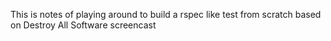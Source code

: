 This is notes of playing around to build a rspec like test from scratch based on Destroy All Software screencast
